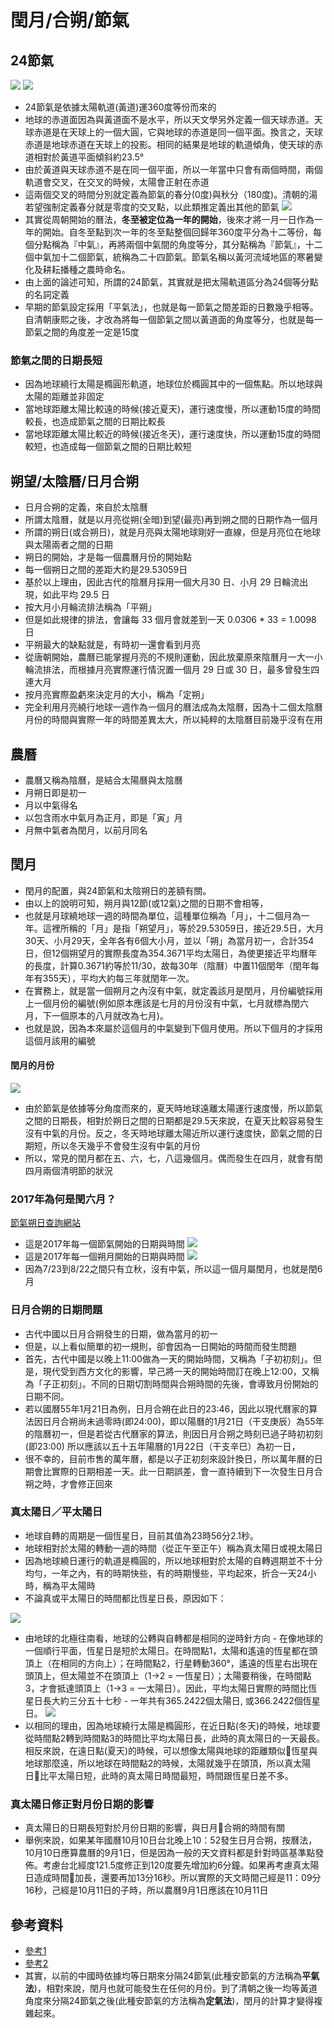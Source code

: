 # 閏月/合朔/節氣

## 24節氣
![](2017-07-26-12-40-24.png)
![](2017-07-26-12-46-35.png)
- 24節氣是依據太陽軌道(黃道)運360度等份而來的
- 地球的赤道面因為與黃道面不是水平，所以天文學另外定義一個天球赤道。天球赤道是在天球上的一個大圓，它與地球的赤道是同一個平面。換言之，天球赤道是地球赤道在天球上的投影。相同的結果是地球的軌道傾角，使天球的赤道相對於黃道平面傾斜約23.5°
- 由於黃道與天球赤道不是在同一個平面，所以一年當中只會有兩個時間，兩個軌道會交叉，在交叉的時候，太陽會正射在赤道
- 這兩個交叉的時間分別就定義為節氣的春分(0度)與秋分（180度)。清朝的湯若望強制定義春分就是零度的交叉點，以此類推定義出其他的節氣
![](2017-07-26-12-49-17.png)
- 其實從周朝開始的曆法，**冬至被定位為一年的開始**，後來才將一月一日作為一年的開始。自冬至點到次一年的冬至點整個回歸年360度平分為十二等份，每個分點稱為『中氣』，再將兩個中氣間的角度等分，其分點稱為『節氣』，十二個中氣加十二個節氣，統稱為二十四節氣。節氣名稱以黃河流域地區的寒暑變化及耕耘播種之農時命名。
- 由上面的論述可知，所謂的24節氣，其實就是把太陽軌道區分為24個等分點的名詞定義
- 早期的節氣設定採用「平氣法」，也就是每一節氣之間差距的日數幾乎相等。自清朝康熙之後，才改為將每一個節氣之間以黃道面的角度等分，也就是每一節氣之間的角度差一定是15度

### 節氣之間的日期長短
- 因為地球繞行太陽是橢圓形軌道，地球位於橢圓其中的一個焦點。所以地球與太陽的距離並非固定
- 當地球距離太陽比較遠的時候(接近夏天)，運行速度慢，所以運動15度的時間較長，也造成節氣之間的日期比較長
- 當地球距離太陽比較近的時候(接近冬天)，運行速度快，所以運動15度的時間較短，也造成每一個節氣之間的日期比較短

## 朔望/太陰曆/日月合朔
- 日月合朔的定義，來自於太陰曆
- 所謂太陰曆，就是以月亮從朔(全暗)到望(最亮)再到朔之間的日期作為一個月
- 所謂的朔日(或合朔日)，就是月亮與太陽地球剛好一直線，但是月亮位在地球與太陽兩者之間的日期
- 朔日的開始，才是每一個農曆月份的開始點
- 每一個朔日之間的差距大約是29.53059日
- 基於以上理由，因此古代的陰曆月採用一個大月30 日、小月 29 日輪流出現，如此平均 29.5 日
- 按大月小月輪流排法稱為「平朔」
- 但是如此規律的排法，會讓每 33 個月會就差到一天 0.0306 * 33 = 1.0098 日
- 平朔最大的缺點就是，有時初一還會看到月亮
- 從唐朝開始，農曆已能掌握月亮的不規則運動，因此放棄原來陰曆月一大一小輪流排法，而根據月亮實際運行情況置一個月 29 日或 30 日，最多曾發生四連大月
- 按月亮實際盈虧來決定月的大小，稱為「定朔」
- 完全利用月亮繞行地球一週作為一個月的曆法成為太陰曆，因為十二個太陰曆月份的時間與實際一年的時間差異太大，所以純粹的太陰曆目前幾乎沒有在用

## 農曆
- 農曆又稱為陰曆，是結合太陽曆與太陰曆
- 月朔日即是初一
- 月以中氣得名
- 以包含雨水中氣月為正月，即是「寅」月
- 月無中氣者為閏月，以前月同名

## 閏月

- 閏月的配置，與24節氣和太陰朔日的差額有關。
- 由以上的說明可知，朔月與12節(或12氣)之間的日期不會相等，
- 也就是月球繞地球一週的時間為單位，這種單位稱為「月」，十二個月為一年。這裡所稱的「月」是指「朔望月」，等於29.53059日，接近29.5日，大月30天、小月29天，全年各有6個大小月，並以「朔」為當月初一，合計354日，但12個朔望月的實際長度為354.3671平均太陽日，為使更接近平均曆年的長度，計算0.3671約等於11/30，故每30年（陰曆）中置11個閏年（閏年每年有355天），平均大約每三年就閏年一次。
- 在實務上，就是當一個朔月之內沒有中氣，就定義該月是閏月，月份編號採用上一個月份的編號(例如原本應該是七月的月份沒有中氣，七月就標為閏六月，下一個原本的八月就改為七月)。
- 也就是說，因為本來屬於這個月的中氣變到下個月使用。所以下個月的才採用這個月該用的編號

#### 閏月的月份
![](2017-07-27-06-38-38.png)
- 由於節氣是依據等分角度而來的，夏天時地球遠離太陽運行速度慢，所以節氣之間的日期長，相對於朔日之間的日期都是29.5天來說，在夏天比較容易發生沒有中氣的月份。反之，冬天時地球離太陽近所以運行速度快，節氣之間的日期短，所以冬天幾乎不會發生沒有中氣的月份
- 所以，常見的閏月都在五、六，七，八這幾個月。偶而發生在四月，就會有閏四月兩個清明節的狀況


### 2017年為何是閏六月？
[節氣朔日查詢網站](http://destiny.to/app/calendar/LunarPhase)

- 這是2017年每一個節氣開始的日期與時間
![](2017-07-26-13-14-59.png)
- 這是2017年每一個朔月開始的日期與時間
![](2017-07-26-13-16-56.png)
- 因為7/23到8/22之間只有立秋，沒有中氣，所以這一個月屬閏月，也就是閏6月


### 日月合朔的日期問題
- 古代中國以日月合朔發生的日期，做為當月的初一
- 但是，以上看似簡單的初一規則，卻會因為一日開始的時間而發生問題
- 首先，古代中國是以晚上11:00做為一天的開始時間，又稱為「子初初刻」。但是，現代受到西方文化的影響，早己將一天的開始時間訂在晚上12:00，又稱為「子正初刻」。不同的日期切割時間與合朔時間的先後，會導致月份開始的日期不同。
- 若以國曆55年1月21日為例，日月合朔在此日的23:46，因此以現代曆家的算法因日月合朔尚未過零時(即24:00)，即以陽曆的1月21日（干支庚辰）為55年的陰曆初一，但是若從古代曆家的算法，則因日月合朔之時刻已過子時初初刻 (即23:00) 所以應該以五十五年陽曆的1月22日（干支辛巳）為初一日，
- 很不幸的，目前市售的萬年曆，都是以子正初刻來設計換日，所以萬年曆的日期會比實際的日期相差一天。此一日期誤差，會一直持續到下一次發生日月合朔之時，才會修正回來



### 真太陽日／平太陽日
- 地球自轉的周期是一個恆星日，目前其值為23時56分2.1秒。
- 地球相對於太陽的轉動一週的時間（從正午至正午）稱為真太陽日或視太陽日
- 因為地球繞日運行的軌道是橢圓的，所以地球相對於太陽的自轉週期並不十分均勻，一年之內，有的時期快些，有的時期慢些，平均起來，折合一天24小時，稱為平太陽時
- 不論真或平太陽日的時間都比恆星日長，原因如下：
 
![](2017-08-01-14-39-56.png)

   - 由地球的北極往南看，地球的公轉與自轉都是相同的逆時針方向
    - 在像地球的一個順行平面，恆星日是短於太陽日。在時間點1，太陽和遙遠的恆星都在頭頂上（在相同的方向上）；在時間點2，行星轉動360°，遙遠的恆星右出現在頭頂上，但太陽並不在頭頂上（1→2 = 一恆星日）；太陽要稍後，在時間點3，才會抵達頭頂上（1→3 = 一太陽日）。因此，平均太陽日實際的時間比恆星日長大約三分五十七秒
    - 一年共有365.2422個太陽日, 或366.2422個恆星日。
    ![](2017-08-01-14-59-39.png)
- 以相同的理由，因為地球繞行太陽是橢圓形，在近日點(冬天)的時候，地球要從時間點2轉到時間點3的時間比平均太陽日長，此時的真太陽日的一天最長。相反來說，在遠日點(夏天)的時候，可以想像太陽與地球的距離類似恆星與地球那麼遠，所以地球在時間點2的時候，太陽就幾乎在頭頂，所以真太陽日比平太陽日短，此時的真太陽日時間最短，時間跟恆星日差不多。

### 真太陽日修正對月份日期的影響
- 真太陽日的日期長短對於月份日期的影響，與日月合朔的時間有關
- 舉例來說，如果某年國曆10月10日台北晚上10：52發生日月合朔，按曆法，10月10日應算農曆的9月1日，但是因為一般的天文資料都是針對時區基準點發佈。考慮台北經度121.5度修正到120度要先增加約6分鐘。如果再考慮真太陽日造成時間加長，還要再加13分16秒。所以實際的天文時間己經是11：09分16秒，己經是10月11日的子時，所以農曆9月1日應該在10月11日

## 參考資料
- [參考1](https://tambingblog.wordpress.com/2012/10/01/%E6%96%97%E6%95%B8%E9%96%8F%E6%9C%88%E8%B5%B7%E7%9B%A4%E6%8E%A2%E7%A9%B6/)
- [參考2](http://blog.sina.com.tw/abraham/article.php?entryid=573154)
- 其實，以前的中國時依據均等日期來分隔24節氣(此種安節氣的方法稱為**平氣法**)，相對來說，閏月也就可能發生在任何的月份。到了清朝之後一均等黃道角度來分隔24節氣之後(此種安節氣的方法稱為**定氣法**)，閏月的計算才變得複雜起來。



